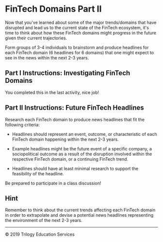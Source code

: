 # FinTech Domains Part II

Now that you've learned about some of the major trends/domains that have disrupted and lead us to the current state of the FinTech ecosystem, it's time to think about how these FinTech domains might progress in the future given their current trajectories.

Form groups of 3-4 individuals to brainstorm and produce headlines for each FinTech domain (6 headlines for 6 domains) that one might expect to see in the news within the next 2-3 years.

## Part I Instructions: Investigating FinTech Domains

You completed this in the last activity, nice job!

## Part II Instructions: Future FinTech Headlines

Research each FinTech domain to produce news headlines that fit the following criteria:

* Headlines should represent an event, outcome, or characteristic of each FinTech domain happening within the next 2-3 years.

* Example headlines might be the future event of a specific company, a sociopolitical outcome as a result of the disruption involved within the respective FinTech domain, or a continuing FinTech trend.

* Headlines should have at least minimal research to support the feasibility of the headline.

Be prepared to participate in a class discussion!

## Hint

Remember to think about the current trends affecting each FinTech domain in order to extrapolate and devise a potential news headlines representing the environment of the next 2-3 years.

---

© 2019 Trilogy Education Services
